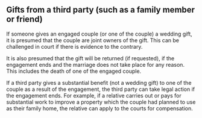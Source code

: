 ##  Gifts from a third party (such as a family member or friend)

If someone gives an engaged couple (or one of the couple) a wedding gift, it
is presumed that the couple are joint owners of the gift. This can be
challenged in court if there is evidence to the contrary.

It is also presumed that the gift will be returned (if requested), if the
engagement ends and the marriage does not take place for any reason. This
includes the death of one of the engaged couple.

If a third party gives a substantial benefit (not a wedding gift) to one of
the couple as a result of the engagement, the third party can take legal
action if the engagement ends. For example, if a relative carries out or pays
for substantial work to improve a property which the couple had planned to use
as their family home, the relative can apply to the courts for compensation.
